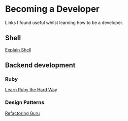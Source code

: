 # Becoming a Developer


Links I found useful whilst learning how to be a developer.


## Shell

[Explain Shell](https://explainshell.com/explain?cmd=ssh+-L)

## Backend development
### Ruby
[Learn Ruby the Hard Way](https://www.amazon.co.uk/Learn-Ruby-Hard-Way-Computational/dp/032188499X)

### Design Patterns
[Refactoring Guru](https://refactoring.guru/design-patterns)